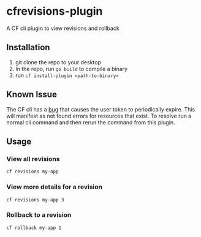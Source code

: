 # cfrevisions-plugin
A CF cli plugin to view revisions and rollback

## Installation
1. git clone the repo to your desktop
1. In the repo, run `go build` to compile a binary
1. run `cf install-plugin <path-to-binary>`

## Known Issue
The CF cli has a [bug](https://github.com/cloudfoundry/cli/issues/1108) that causes the user token to periodically expire. This will manifest as not found errors for
resources that exist. To resolve run a normal cli command and then rerun the command from this plugin.


## Usage

### View all revisions
```
cf revisions my-app
```

### View more details for a revision
```
cf revisions my-app 3
```

### Rollback to a revision
```
cf rollback my-app 1
```
